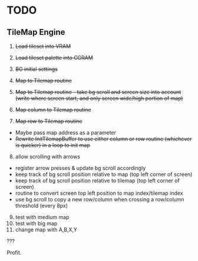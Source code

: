 # TODO

## TileMap Engine

1. ~~Load tileset into VRAM~~
2. ~~Load tileset palette into CGRAM~~
3. ~~BG initial settings~~

4. ~~Map to Tilemap routine~~
5. ~~Map to Tilemap routine - take bg scroll and screen size into account (write where screen start, and only screen wide/high portion of map)~~

6. ~~Map column to Tilemap routine~~
7. ~~Map row to Tilemap routine~~

- Maybe pass map address as a parameter
- ~~Rewrite InitTilemapBuffer to use either column or row routine (whichever is quicker) in a loop to init map~~

8. allow scrolling with arrows

- register arrow presses & update bg scroll accordingly
- keep track of bg scroll position relative to map (top left corner of screen)
- keep track of bg scroll position relative to tilemap (top left corner of screen)
- routine to convert screen top left position to map index/tilemap index
- use bg scroll to copy a new row/column when crossing a row/column threshold (every 8px)

9. test with medium map
10. test with big map
11. change map with A,B,X,Y

???

Profit.
